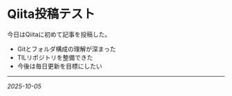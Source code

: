 # Qiita投稿テスト
今日はQiitaに初めて記事を投稿した。

- Gitとフォルダ構成の理解が深まった  
- TILリポジトリを整備できた  
- 今後は毎日更新を目標にしたい

---
_2025-10-05_
